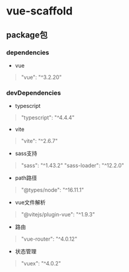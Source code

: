 <!--
 * @Author: your name
 * @Date: 2021-10-15 14:16:17
 * @LastEditTime: 2021-10-18 14:18:40
 * @LastEditors: Please set LastEditors
 * @Description: In User Settings Edit
 * @FilePath: /vue-scaffold/README.md
-->
# vue-scaffold


## package包

### dependencies

* vue

> "vue": "^3.2.20"

### devDependencies

* typescript

> "typescript": "^4.4.4"

* vite

> "vite": "^2.6.7"

* sass支持

> "sass": "^1.43.2"
> "sass-loader": "^12.2.0"

* path路径

> "@types/node": "^16.11.1"

* vue文件解析

> "@vitejs/plugin-vue": "^1.9.3"

* 路由

>  "vue-router": "^4.0.12"

* 状态管理

> "vuex": "^4.0.2"